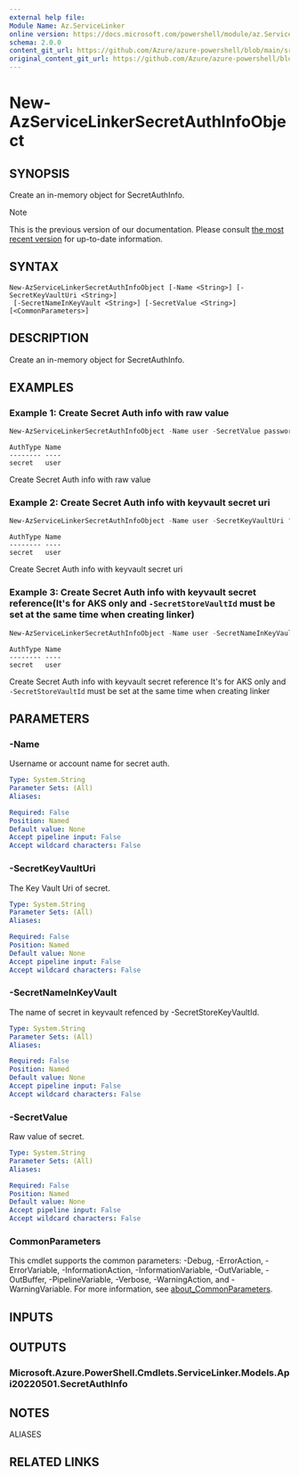 ```yaml
---
external help file: 
Module Name: Az.ServiceLinker
online version: https://docs.microsoft.com/powershell/module/az.ServiceLinker/new-azservicelinkersecretauthinfoobject
schema: 2.0.0
content_git_url: https://github.com/Azure/azure-powershell/blob/main/src/ServiceLinker/help/New-AzServiceLinkerSecretAuthInfoObject.md
original_content_git_url: https://github.com/Azure/azure-powershell/blob/main/src/ServiceLinker/help/New-AzServiceLinkerSecretAuthInfoObject.md
---
```


# New-AzServiceLinkerSecretAuthInfoObject

## SYNOPSIS
Create an in-memory object for SecretAuthInfo.

> [!NOTE]
>This is the previous version of our documentation. Please consult [the most recent version](/powershell/module/az.servicelinker/new-azservicelinkersecretauthinfoobject) for up-to-date information.

## SYNTAX

```
New-AzServiceLinkerSecretAuthInfoObject [-Name <String>] [-SecretKeyVaultUri <String>]
 [-SecretNameInKeyVault <String>] [-SecretValue <String>] [<CommonParameters>]
```

## DESCRIPTION
Create an in-memory object for SecretAuthInfo.

## EXAMPLES

### Example 1: Create Secret Auth info with raw value
```powershell
New-AzServiceLinkerSecretAuthInfoObject -Name user -SecretValue password
```

```output
AuthType Name
-------- ----
secret   user
```

Create Secret Auth info with raw value

### Example 2: Create Secret Auth info with keyvault secret uri
```powershell
New-AzServiceLinkerSecretAuthInfoObject -Name user -SecretKeyVaultUri "https://servicelinker-kv-ref.vault.azure.net/secrets/test-secret/cc5d8095a54f4755b342f4e7884b5c84" 
```

```output
AuthType Name
-------- ----
secret   user
```

Create Secret Auth info with keyvault secret uri

### Example 3: Create Secret Auth info with keyvault secret reference(It's for AKS only and `-SecretStoreVaultId` must be set at the same time when creating linker)
```powershell
New-AzServiceLinkerSecretAuthInfoObject -Name user -SecretNameInKeyVault test-secret
```

```output
AuthType Name
-------- ----
secret   user
```

Create Secret Auth info with keyvault secret reference
It's for AKS only and `-SecretStoreVaultId` must be set at the same time when creating linker

## PARAMETERS

### -Name
Username or account name for secret auth.

```yaml
Type: System.String
Parameter Sets: (All)
Aliases:

Required: False
Position: Named
Default value: None
Accept pipeline input: False
Accept wildcard characters: False
```

### -SecretKeyVaultUri
The Key Vault Uri of secret.

```yaml
Type: System.String
Parameter Sets: (All)
Aliases:

Required: False
Position: Named
Default value: None
Accept pipeline input: False
Accept wildcard characters: False
```

### -SecretNameInKeyVault
The name of secret in keyvault refenced by -SecretStoreKeyVaultId.

```yaml
Type: System.String
Parameter Sets: (All)
Aliases:

Required: False
Position: Named
Default value: None
Accept pipeline input: False
Accept wildcard characters: False
```

### -SecretValue
Raw value of secret.

```yaml
Type: System.String
Parameter Sets: (All)
Aliases:

Required: False
Position: Named
Default value: None
Accept pipeline input: False
Accept wildcard characters: False
```

### CommonParameters
This cmdlet supports the common parameters: -Debug, -ErrorAction, -ErrorVariable, -InformationAction, -InformationVariable, -OutVariable, -OutBuffer, -PipelineVariable, -Verbose, -WarningAction, and -WarningVariable. For more information, see [about_CommonParameters](http://go.microsoft.com/fwlink/?LinkID=113216).

## INPUTS

## OUTPUTS

### Microsoft.Azure.PowerShell.Cmdlets.ServiceLinker.Models.Api20220501.SecretAuthInfo

## NOTES

ALIASES

## RELATED LINKS

